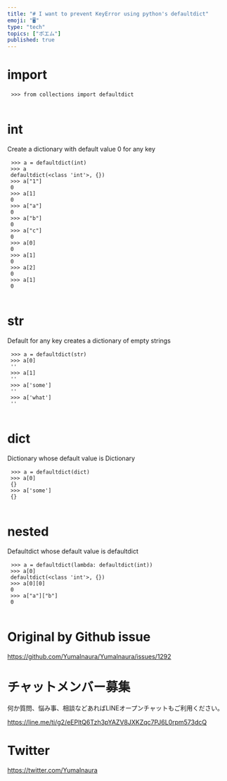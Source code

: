 ```yaml
---
title: "# I want to prevent KeyError using python's defaultdict"
emoji: "🖥"
type: "tech"
topics: ["ポエム"]
published: true
---
```


<h1> import </h1>

<pre> <code>&gt;&gt;&gt; from collections import defaultdict 
</code> </pre>

<h1> int </h1>

<p> Create a dictionary with default value 0 for any key </p>

<pre> <code class="py">&gt;&gt;&gt; a = defaultdict(int) 
 &gt;&gt;&gt; a 
 defaultdict(&lt;class &#39;int&#39;&gt;, {}) 
 &gt;&gt;&gt; a[&quot;1&quot;] 
 0 
 &gt;&gt;&gt; a[1] 
 0 
 &gt;&gt;&gt; a[&quot;a&quot;] 
 0 
 &gt;&gt;&gt; a[&quot;b&quot;] 
 0 
 &gt;&gt;&gt; a[&quot;c&quot;] 
 0 
 &gt;&gt;&gt; a[0] 
 0 
 &gt;&gt;&gt; a[1] 
 0 
 &gt;&gt;&gt; a[2] 
 0 
 &gt;&gt;&gt; a[1] 
 0 
</code> </pre>

<h1> str </h1>

<p> Default for any key creates a dictionary of empty strings </p>

<pre> <code class="py">&gt;&gt;&gt; a = defaultdict(str) 
 &gt;&gt;&gt; a[0] 
 &#39;&#39; 
 &gt;&gt;&gt; a[1] 
 &#39;&#39; 
 &gt;&gt;&gt; a[&#39;some&#39;] 
 &#39;&#39; 
 &gt;&gt;&gt; a[&#39;what&#39;] 
 &#39;&#39; 
</code> </pre>

<h1> dict </h1>

<p> Dictionary whose default value is Dictionary </p>

<pre> <code class="py">&gt;&gt;&gt; a = defaultdict(dict) 
 &gt;&gt;&gt; a[0] 
 {} 
 &gt;&gt;&gt; a[&#39;some&#39;] 
 {} 
</code> </pre>

<h1> nested </h1>

<p> Defaultdict whose default value is defaultdict </p>

<pre> <code class="py">&gt;&gt;&gt; a = defaultdict(lambda: defaultdict(int)) 
 &gt;&gt;&gt; a[0] 
 defaultdict(&lt;class &#39;int&#39;&gt;, {}) 
 &gt;&gt;&gt; a[0][0] 
 0 
 &gt;&gt;&gt; a[&quot;a&quot;][&quot;b&quot;] 
 0 
</code> </pre>


# Original by Github issue

https://github.com/YumaInaura/YumaInaura/issues/1292








<!-- Update From Qiita API -->

# チャットメンバー募集


何か質問、悩み事、相談などあればLINEオープンチャットもご利用ください。

https://line.me/ti/g2/eEPltQ6Tzh3pYAZV8JXKZqc7PJ6L0rpm573dcQ





# Twitter


https://twitter.com/YumaInaura


<!-- Update From Qiita API -->


